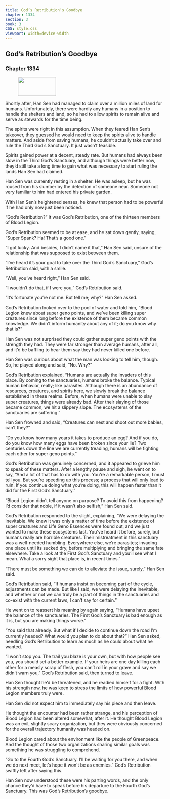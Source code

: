 ```yaml
---
title: God’s Retribution’s Goodbye
chapter: 1334
section: 3
book: 3
CSS: style.css
viewport: width=device-width
---
```


## God’s Retribution’s Goodbye

### Chapter 1334

<figure>
	<img src="../Images/gem.gif" alt="" id="gem" width="120" height="60" />
</figure>

Shortly after, Han Sen had managed to claim over a million miles of land for humans. Unfortunately, there were hardly any humans in a position to handle the shelters and land, so he had to allow spirits to remain alive and serve as stewards for the time being.

The spirits were right in this assumption. When they feared Han Sen’s takeover, they guessed he would need to keep the spirits alive to handle matters. And aside from saving humans, he couldn’t actually take over and rule the Third God’s Sanctuary. It just wasn’t feasible.

Spirits gained power at a decent, steady rate. But humans had always been slow in the Third God’s Sanctuary, and although things were better now, they’d still take a long time to gain what was necessary to start ruling the lands Han Sen had claimed.

Han Sen was currently resting in a shelter. He was asleep, but he was roused from his slumber by the detection of someone near. Someone not very familiar to him had entered his private garden.

With Han Sen’s heightened senses, he knew that person had to be powerful if he had only now just been noticed.

“God’s Retribution?” It was God’s Retribution, one of the thirteen members of Blood Legion.

God’s Retribution seemed to be at ease, and he sat down gently, saying, “Super Spank? Ha! That’s a good one.”

“I got lucky. And besides, I didn’t name it that,” Han Sen said, unsure of the relationship that was supposed to exist between them.

“I’ve heard it’s your goal to take over the Third God’s Sanctuary,” God’s Retribution said, with a smile.

“Well, you’ve heard right,” Han Sen said.

“I wouldn’t do that, if I were you,” God’s Retribution said.

“It’s fortunate you’re not me. But tell me; why?” Han Sen asked.

God’s Retribution looked over to the pool of water and told him, “Blood Legion knew about super geno points, and we’ve been killing super creatures since long before the existence of them became common knowledge. We didn’t inform humanity about any of it; do you know why that is?”

Han Sen was not surprised they could gather super geno points with the strength they had. They were far stronger than average humans, after all, and it’d be baffling to hear them say they had never killed one before.

Han Sen was curious about what the man was looking to tell him, though. So, he played along and said, “No. Why?”

God’s Retribution explained, “Humans are actually the invaders of this place. By coming to the sanctuaries, humans broke the balance. Typical human behavior, really; like parasites. Although there is an abundance of resources, creatures, and spirits here, we slowly break the balance established in these realms. Before, when humans were unable to slay super creatures, things were already bad. After their slaying of those became common, we hit a slippery slope. The ecosystems of the sanctuaries are suffering.”

Han Sen frowned and said, “Creatures can nest and shoot out more babies, can’t they?”

“Do you know how many years it takes to produce an egg? And if you do, do you know how many eggs have been broken since your lie? Two centuries down the line we are currently treading, humans will be fighting each other for super geno points.”

God’s Retribution was genuinely concerned, and it appeared to grieve him to speak of these matters. After a lengthy pause and sigh, he went on to say, “And a lot of that has to do with you. You’re a remarkable person, I must tell you. But you’re speeding up this process; a process that will only lead to ruin. If you continue doing what you’re doing, this will happen faster than it did for the First God’s Sanctuary.”

“Blood Legion didn’t tell anyone on purpose? To avoid this from happening? I’d consider that noble, if it wasn’t also selfish,” Han Sen said.

God’s Retribution responded to the slight, explaining, “We were delaying the inevitable. We knew it was only a matter of time before the existence of super creatures and Life Geno Essences were found out, and we just wanted to make these ecosystems last. You’ve heard it before, surely, but humans really are horrible creatures. Their mistreatment in this sanctuary was a well-needed humbling. Everywhere else, we’re parasites; invading one place until its sucked dry, before multiplying and bringing the same fate elsewhere. Take a look at the First God’s Sanctuary and you’ll see what I mean. What a sorry sight that place is, in recent times.”

“There must be something we can do to alleviate the issue, surely,” Han Sen said.

God’s Retribution said, “If humans insist on becoming part of the cycle, adjustments can be made. But like I said, we were delaying the inevitable, and whether or not we can truly be a part of things in the sanctuaries and co-exist with the current laws, I can’t say for certain.”

He went on to reassert his meaning by again saying, “Humans have upset the balance of the sanctuaries. The First God’s Sanctuary is bad enough as it is, but you are making things worse.”

“You said that already. But what if I decide to continue down the road I’m currently headed? What would you plan to do about that?” Han Sen asked, needling God’s Retribution to learn as much as he could about what he wanted.

“I won’t stop you. The trail you blaze is your own, but with how people see you, you should set a better example. If your heirs are one day killing each other for a measly scrap of flesh, you can’t roll in your grave and say we didn’t warn you,” God’s Retribution said, then turned to leave.

Han Sen thought he’d be threatened, and he readied himself for a fight. With his strength now, he was keen to stress the limits of how powerful Blood Legion members truly were.

Han Sen did not expect him to immediately say his piece and then leave.

He thought the encounter had been rather strange, and his perception of Blood Legion had been altered somewhat, after it. He thought Blood Legion was an evil, slightly scary organization, but they were obviously concerned for the overall trajectory humanity was headed on.

Blood Legion cared about the environment like the people of Greenpeace. And the thought of those two organizations sharing similar goals was something he was struggling to comprehend.

“Go to the Fourth God’s Sanctuary. I’ll be waiting for you there, and when we do next meet, let’s hope it won’t be as enemies.” God’s Retribution swiftly left after saying this.

Han Sen now understood these were his parting words, and the only chance they’d have to speak before his departure to the Fourth God’s Sanctuary. This was God’s Retribution’s goodbye.